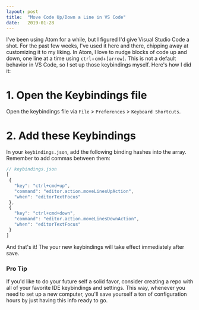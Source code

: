 ```yaml
---
layout: post
title:  "Move Code Up/Down a Line in VS Code"
date:   2019-01-28
---
```

I've been using Atom for a while, but I figured I'd give Visual Studio Code a shot. For the past few weeks, I've used it here and there, chipping away at customizing it to my liking. In Atom, I love to nudge blocks of code up and down, one line at a time using `ctrl`+`cmd`+`[arrow]`. This is not a default behavior in VS Code, so I set up those keybindings myself. Here's how I did it:

# 1. Open the Keybindings file
Open the keybindings file via `File` > `Preferences` > `Keyboard Shortcuts`.

# 2. Add these Keybindings
In your `keybindings.json`, add the following binding hashes into the array. Remember to add commas between them:

```javascript
// keybindings.json
[
 {
   "key": "ctrl+cmd+up",
   "command": "editor.action.moveLinesUpAction",
   "when": "editorTextFocus"
 },
 {
   "key": "ctrl+cmd+down",
   "command": "editor.action.moveLinesDownAction",
   "when": "editorTextFocus"
 }
]
```

And that's it! The your new keybindings will take effect immediately after save.

### Pro Tip
If you'd like to do your future self a solid favor, consider creating a repo  with all of your favorite IDE keybindings and settings. This way, whenever you need to set up a new computer, you'll save yourself a ton of configuration hours by just having this info ready to go.
